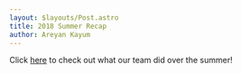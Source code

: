```yaml
---
layout: $layouts/Post.astro
title: 2018 Summer Recap
author: Areyan Kayum
---
```

Click [here](https://drive.google.com/open?id=1DTMgGMmqT0jBgJniGnMxaENHo53A8zLF) to check out what our team did over the summer!
